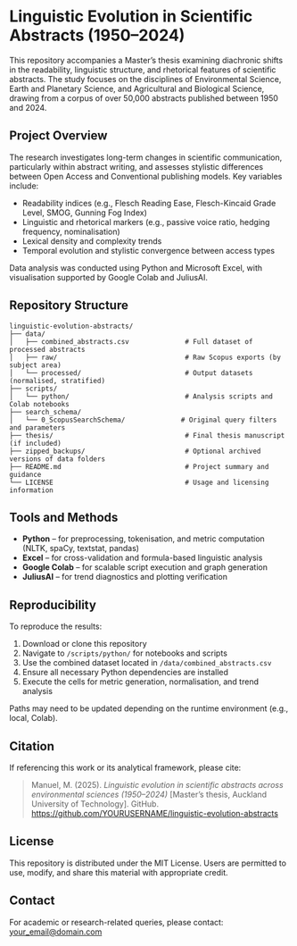 # Linguistic Evolution in Scientific Abstracts (1950–2024)

This repository accompanies a Master’s thesis examining diachronic shifts in the readability, linguistic structure, and rhetorical features of scientific abstracts. The study focuses on the disciplines of Environmental Science, Earth and Planetary Science, and Agricultural and Biological Science, drawing from a corpus of over 50,000 abstracts published between 1950 and 2024.

## Project Overview

The research investigates long-term changes in scientific communication, particularly within abstract writing, and assesses stylistic differences between Open Access and Conventional publishing models. Key variables include:

- Readability indices (e.g., Flesch Reading Ease, Flesch-Kincaid Grade Level, SMOG, Gunning Fog Index)
- Linguistic and rhetorical markers (e.g., passive voice ratio, hedging frequency, nominalisation)
- Lexical density and complexity trends
- Temporal evolution and stylistic convergence between access types

Data analysis was conducted using Python and Microsoft Excel, with visualisation supported by Google Colab and JuliusAI.

## Repository Structure

```
linguistic-evolution-abstracts/
├── data/
│   ├── combined_abstracts.csv              # Full dataset of processed abstracts
│   ├── raw/                                # Raw Scopus exports (by subject area)
│   └── processed/                          # Output datasets (normalised, stratified)
├── scripts/
│   └── python/                             # Analysis scripts and Colab notebooks
├── search_schema/
│   └── 0_ScopusSearchSchema/              # Original query filters and parameters
├── thesis/                                 # Final thesis manuscript (if included)
├── zipped_backups/                         # Optional archived versions of data folders
├── README.md                               # Project summary and guidance
└── LICENSE                                 # Usage and licensing information
```

## Tools and Methods

- **Python** – for preprocessing, tokenisation, and metric computation (NLTK, spaCy, textstat, pandas)
- **Excel** – for cross-validation and formula-based linguistic analysis
- **Google Colab** – for scalable script execution and graph generation
- **JuliusAI** – for trend diagnostics and plotting verification

## Reproducibility

To reproduce the results:

1. Download or clone this repository
2. Navigate to `/scripts/python/` for notebooks and scripts
3. Use the combined dataset located in `/data/combined_abstracts.csv`
4. Ensure all necessary Python dependencies are installed
5. Execute the cells for metric generation, normalisation, and trend analysis

Paths may need to be updated depending on the runtime environment (e.g., local, Colab).

## Citation

If referencing this work or its analytical framework, please cite:

> Manuel, M. (2025). *Linguistic evolution in scientific abstracts across environmental sciences (1950–2024)* [Master’s thesis, Auckland University of Technology]. GitHub. https://github.com/YOURUSERNAME/linguistic-evolution-abstracts

## License

This repository is distributed under the MIT License. Users are permitted to use, modify, and share this material with appropriate credit.

## Contact

For academic or research-related queries, please contact: your_email@domain.com
